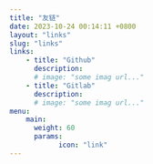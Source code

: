 ```yaml
---
title: "友链"
date: 2023-10-24 00:14:11 +0800
layout: "links"
slug: "links"
links:
    - title: "Github"
      description: 
      # image: "some imag url..."
    - title: "Gitlab"
      description: 
      # image: "some imag url..."
menu:
    main:
      weight: 60
      params:
            icon: "link"
---
```

